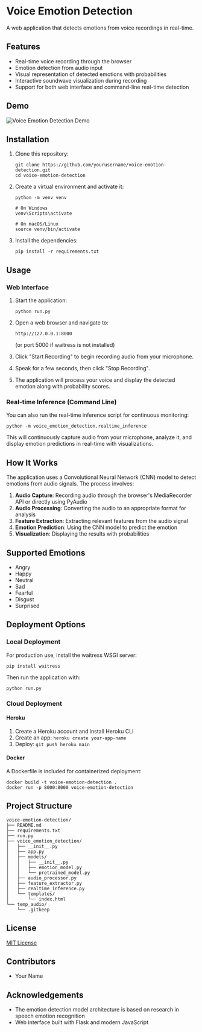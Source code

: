 # Voice Emotion Detection

A web application that detects emotions from voice recordings in real-time.

## Features

- Real-time voice recording through the browser
- Emotion detection from audio input
- Visual representation of detected emotions with probabilities
- Interactive soundwave visualization during recording
- Support for both web interface and command-line real-time detection

## Demo

![Voice Emotion Detection Demo](https://example.com/demo.gif)

## Installation

1. Clone this repository:
   ```
   git clone https://github.com/yourusername/voice-emotion-detection.git
   cd voice-emotion-detection
   ```

2. Create a virtual environment and activate it:
   ```
   python -m venv venv
   
   # On Windows
   venv\Scripts\activate
   
   # On macOS/Linux
   source venv/bin/activate
   ```

3. Install the dependencies:
   ```
   pip install -r requirements.txt
   ```

## Usage

### Web Interface

1. Start the application:
   ```
   python run.py
   ```

2. Open a web browser and navigate to:
   ```
   http://127.0.0.1:8000
   ```
   (or port 5000 if waitress is not installed)

3. Click "Start Recording" to begin recording audio from your microphone.

4. Speak for a few seconds, then click "Stop Recording".

5. The application will process your voice and display the detected emotion along with probability scores.

### Real-time Inference (Command Line)

You can also run the real-time inference script for continuous monitoring:

```
python -m voice_emotion_detection.realtime_inference
```

This will continuously capture audio from your microphone, analyze it, and display emotion predictions in real-time with visualizations.

## How It Works

The application uses a Convolutional Neural Network (CNN) model to detect emotions from audio signals. The process involves:

1. **Audio Capture**: Recording audio through the browser's MediaRecorder API or directly using PyAudio
2. **Audio Processing**: Converting the audio to an appropriate format for analysis
3. **Feature Extraction**: Extracting relevant features from the audio signal
4. **Emotion Prediction**: Using the CNN model to predict the emotion
5. **Visualization**: Displaying the results with probabilities

## Supported Emotions

- Angry
- Happy
- Neutral
- Sad
- Fearful
- Disgust
- Surprised

## Deployment Options

### Local Deployment

For production use, install the waitress WSGI server:
```
pip install waitress
```

Then run the application with:
```
python run.py
```

### Cloud Deployment

#### Heroku
1. Create a Heroku account and install Heroku CLI
2. Create an app: `heroku create your-app-name`
3. Deploy: `git push heroku main`

#### Docker
A Dockerfile is included for containerized deployment:
```
docker build -t voice-emotion-detection .
docker run -p 8000:8000 voice-emotion-detection
```

## Project Structure

```
voice-emotion-detection/
├── README.md
├── requirements.txt
├── run.py
├── voice_emotion_detection/
│   ├── __init__.py
│   ├── app.py
│   ├── models/
│   │   ├── __init__.py
│   │   ├── emotion_model.py
│   │   └── pretrained_model.py
│   ├── audio_processor.py
│   ├── feature_extractor.py
│   ├── realtime_inference.py
│   └── templates/
│       └── index.html
└── temp_audio/
    └── .gitkeep
```

## License

[MIT License](LICENSE)

## Contributors

- Your Name

## Acknowledgements

- The emotion detection model architecture is based on research in speech emotion recognition
- Web interface built with Flask and modern JavaScript 
